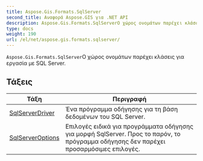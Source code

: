 ```yaml
---
title: Aspose.Gis.Formats.SqlServer
second_title: Αναφορά Aspose.GIS για .NET API
description: Aspose.Gis.Formats.SqlServerΟ χώρος ονομάτων παρέχει κλάσεις για εργασία με SQL Server.
type: docs
weight: 190
url: /el/net/aspose.gis.formats.sqlserver/
---
```

`Aspose.Gis.Formats.SqlServer`Ο χώρος ονομάτων παρέχει κλάσεις για εργασία με SQL Server.

## Τάξεις

| Τάξη | Περιγραφή |
| --- | --- |
| [SqlServerDriver](./sqlserverdriver/) | Ένα πρόγραμμα οδήγησης για τη βάση δεδομένων του SQL Server. |
| [SqlServerOptions](./sqlserveroptions/) | Επιλογές ειδικά για προγράμματα οδήγησης για μορφή SqlServer. Προς το παρόν, το πρόγραμμα οδήγησης δεν παρέχει προσαρμόσιμες επιλογές. |


